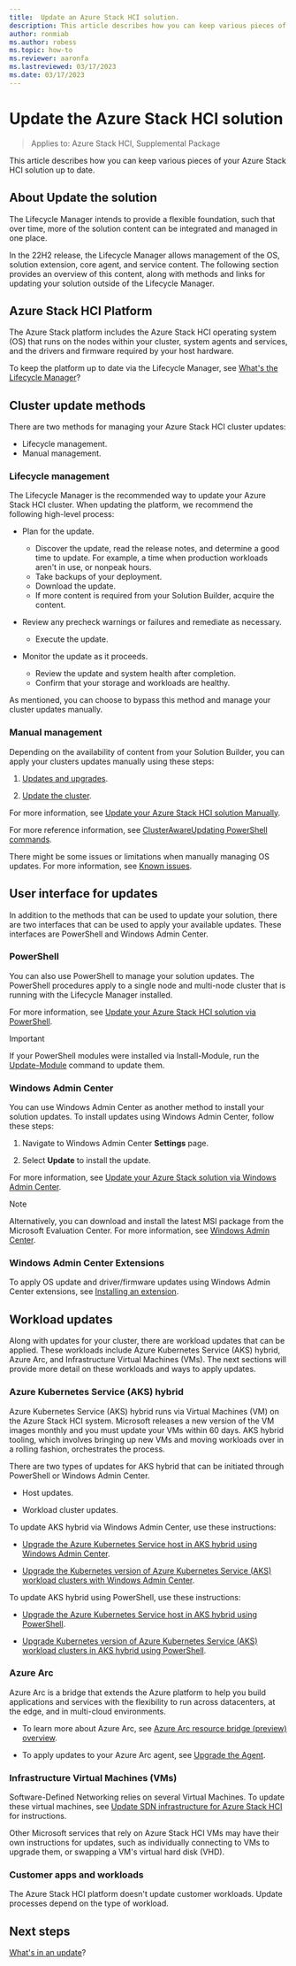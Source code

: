 ```yaml
---
title:  Update an Azure Stack HCI solution.
description: This article describes how you can keep various pieces of your Azure Stack HCI solution up to date.
author: ronmiab
ms.author: robess
ms.topic: how-to
ms.reviewer: aaronfa
ms.lastreviewed: 03/17/2023
ms.date: 03/17/2023
---
```


# Update the Azure Stack HCI solution

> Applies to: Azure Stack HCI, Supplemental Package

This article describes how you can keep various pieces of your Azure Stack HCI solution up to date.

## About Update the solution

The Lifecycle Manager intends to provide a flexible foundation, such that over time, more of the solution content can be integrated and managed in one place.

In the 22H2 release, the Lifecycle Manager allows management of the OS, solution extension, core agent, and service content. The following section provides an overview of this content, along with methods and links for updating your solution outside of the Lifecycle Manager.  

## Azure Stack HCI Platform

The Azure Stack platform includes the Azure Stack HCI operating system (OS) that runs on the nodes within your cluster, system agents and services, and the drivers and firmware required by your host hardware.

To keep the platform up to date via the Lifecycle Manager, see [What's the Lifecycle Manager](lifecycle-management-placeholder.md)?

## Cluster update methods

There are two methods for managing your Azure Stack HCI cluster updates:

- Lifecycle management.
- Manual management.

### Lifecycle management

The Lifecycle Manager is the recommended way to update your Azure Stack HCI cluster. When updating the platform, we recommend the following high-level process:

- Plan for the update.
  - Discover the update, read the release notes, and determine a good time to update. For example, a time when production workloads aren't in use, or nonpeak hours.
  - Take backups of your deployment.
  - Download the update.
  - If more content is required from your Solution Builder, acquire the content.

- Review any precheck warnings or failures and remediate as necessary.
  - Execute the update.

- Monitor the update as it proceeds.
  - Review the update and system health after completion.
  - Confirm that your storage and workloads are healthy.

As mentioned, you can choose to bypass this method and manage your cluster updates manually.

### Manual management

Depending on the availability of content from your Solution Builder, you can apply your clusters updates manually using these steps:

1. [Updates and upgrades](../concepts/updates.md).

2. [Update the cluster](../manage/update-cluster.md).

For more information, see [Update your Azure Stack HCI solution Manually](lifecycle-management-placeholder.md).

For more reference information, see [ClusterAwareUpdating PowerShell commands](/powershell/module/clusterawareupdating/?view=windowsserver2022-ps&preserve-view=true).

There might be some issues or limitations when manually managing OS updates. For more information, see [Known issues](lifecycle-management-placeholder.md).

## User interface for updates

In addition to the methods that can be used to update your solution, there are two interfaces that can be used to apply your available updates. These interfaces are PowerShell and Windows Admin Center.

### PowerShell

You can also use PowerShell to manage your solution updates. The PowerShell procedures apply to a single node and multi-node cluster that is running with the Lifecycle Manager installed.

For more information, see [Update your Azure Stack HCI solution via PowerShell](lifecycle-management-placeholder.md).

> [!IMPORTANT]
> If your PowerShell modules were installed via Install-Module, run the [Update-Module](/powershell/module/powershellget/update-module?view=powershell-7.2#example-1--update-all-modules&preserve-view=true) command to update them.

### Windows Admin Center

You can use Windows Admin Center as another method to install your solution updates. To install updates using Windows Admin Center, follow these steps:

1. Navigate to Windows Admin Center **Settings** page.

2. Select **Update** to install the update.  

For more information, see [Update your Azure Stack solution via Windows Admin Center](lifecycle-management-placeholder.md).

> [!NOTE]
> Alternatively, you can download and install the latest MSI package from the Microsoft Evaluation Center. For more information, see [Windows Admin Center](/windows-server/manage/windows-admin-center/overview).  

### Windows Admin Center Extensions

To apply OS update and driver/firmware updates using Windows Admin Center extensions, see [Installing an extension](/windows-server/manage/windows-admin-center/configure/using-extensions).

## Workload updates

Along with updates for your cluster, there are workload updates that can be applied. These workloads include Azure Kubernetes Service (AKS) hybrid, Azure Arc, and Infrastructure Virtual Machines (VMs). The next sections will provide more detail on these workloads and ways to apply updates.

### Azure Kubernetes Service (AKS) hybrid

Azure Kubernetes Service (AKS) hybrid runs via Virtual Machines (VM) on the Azure Stack HCI system. Microsoft releases a new version of the VM images monthly and you must update your VMs within 60 days. AKS hybrid tooling, which involves bringing up new VMs and moving workloads over in a rolling fashion, orchestrates the process.

There are two types of updates for AKS hybrid that can be initiated through PowerShell or Windows Admin Center.

- Host updates.

- Workload cluster updates.

To update AKS hybrid via Windows Admin Center, use these instructions:

- [Upgrade the Azure Kubernetes Service host in AKS hybrid using Windows Admin Center](/azure/aks/hybrid/update-akshci-host-windows-admin-center).  

- [Upgrade the Kubernetes version of Azure Kubernetes Service (AKS) workload clusters with Windows Admin Center](/azure/aks/hybrid/upgrade-kubernetes).

To update AKS hybrid using PowerShell, use these instructions:

- [Upgrade the Azure Kubernetes Service host in AKS hybrid using PowerShell](/azure/aks/hybrid/update-akshci-host-powershell).

- [Upgrade Kubernetes version of Azure Kubernetes Service (AKS) workload clusters in AKS hybrid using PowerShell](/azure/aks/hybrid/upgrade).

### Azure Arc

Azure Arc is a bridge that extends the Azure platform to help you build applications and services with the flexibility to run across datacenters, at the edge, and in multi-cloud environments.

- To learn more about Azure Arc, see [Azure Arc resource bridge (preview) overview](/azure/azure-arc/resource-bridge/overview).

- To apply updates to your Azure Arc agent, see [Upgrade the Agent](/azure/azure-arc/servers/manage-agent#upgrade-the-agent).

### Infrastructure Virtual Machines (VMs)

Software-Defined Networking relies on several Virtual Machines. To update these virtual machines, see [Update SDN infrastructure for Azure Stack HCI](../manage/update-sdn.md) for instructions.

Other Microsoft services that rely on Azure Stack HCI VMs may have their own instructions for updates, such as individually connecting to VMs to upgrade them, or swapping a VM's virtual hard disk (VHD).

### Customer apps and workloads

The Azure Stack HCI platform doesn't update customer workloads. Update processes depend on the type of workload.

## Next steps

[What's in an update](lifecycle-management-placeholder.md)?
